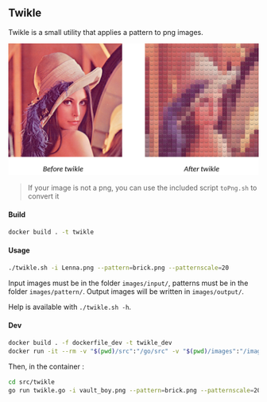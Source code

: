 ## Twikle

Twikle is a small utility that applies a pattern to png images.

![demo](demo/demo.png)

> If your image is not a png, you can use the included script `toPng.sh` to convert it

#### Build

```bash
docker build . -t twikle
```

#### Usage

```bash
./twikle.sh -i Lenna.png --pattern=brick.png --patternscale=20
```

Input images must be in the folder `images/input/`, patterns must be in the folder `images/pattern/`. Output images will be written in `images/output/`. 

Help is available with `./twikle.sh -h`.

#### Dev

```bash
docker build . -f dockerfile_dev -t twikle_dev
docker run -it --rm -v "$(pwd)/src":"/go/src" -v "$(pwd)/images":"/images" twikle_dev
```

Then, in the container :

```bash
cd src/twikle
go run twikle.go -i vault_boy.png --pattern=brick.png --patternscale=20
```
